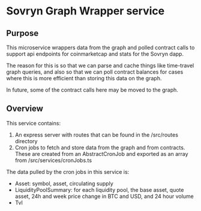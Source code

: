 # Sovryn Graph Wrapper service

## Purpose

This microservice wrappers data from the graph and polled contract calls to support api endpoints for coinmarketcap and stats for the Sovryn dapp.

The reason for this is so that we can parse and cache things like time-travel graph queries, and also so that we can poll contract balances for cases where this is more efficient than storing this data on the graph.

In future, some of the contract calls here may be moved to the graph.

## Overview

This service contains:

1. An express server with routes that can be found in the /src/routes directory
2. Cron jobs to fetch and store data from the graph and from contracts. These are created from an AbstractCronJob and exported as an array from /src/services/cronJobs.ts

The data pulled by the cron jobs in this service is:

- Asset: symbol, asset, circulating supply
- LiquidityPoolSummary: for each liquidity pool, the base asset, quote asset, 24h and week price change in BTC and USD, and 24 hour volume
- Tvl
